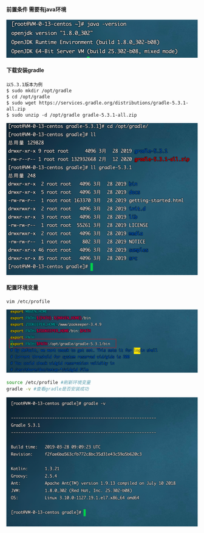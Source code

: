 #### 前置条件 需要有java环境

![image-20211127134049460](https://raw.githubusercontent.com/Lgccrush/uppic/master/uPic/2021/11/27/13:40:49_image-20211127134049460.png)

#### 下载安装gradle

```shell
以5.3.1版本为例
$ sudo mkdir /opt/gradle
$ cd /opt/gradle
$ sudo wget https://services.gradle.org/distributions/gradle-5.3.1-all.zip
$ sudo unzip -d /opt/gradle gradle-5.3.1-all.zip
```

![image-20211127134735419](https://raw.githubusercontent.com/Lgccrush/uppic/master/uPic/2021/11/27/13:47:35_image-20211127134735419.png)

#### 配置环境变量

```shell
vim /etc/profile
```

![image-20211127134425412](https://raw.githubusercontent.com/Lgccrush/uppic/master/uPic/2021/11/27/13:44:25_image-20211127134425412.png)

```sh
source /etc/profile #刷新环境变量
gradle -v #查看gradle是否安装成功
```

![image-20211127134911753](https://raw.githubusercontent.com/Lgccrush/uppic/master/uPic/2021/11/27/13:49:11_image-20211127134911753.png)